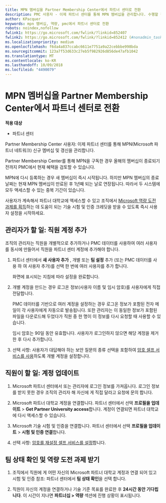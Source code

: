 ```yaml
---
title: MPN 멤버십을 Partner Membership Center에서 파트너 센터로 전환
description: PMC 사용자 - 이제 파트너 센터를 통해 MPN 멤버십을 관리합니다. 수행할 작업은 다음과 같습니다.
author: KPacquer
keywords: mpn 멤버십, 역량, pmc에서 파트너 센터로 전환
robots: noindex,nofollow
fwlink1: https://go.microsoft.com/fwlink/?linkid=852407
fwlink2: https://go.microsoft.com/fwlink/?linkid=852412 (#nonadmin_tasks)
ms.localizationpriority: medium
ms.openlocfilehash: f6da4a837ccabc6611e7751a9a22cebbbe998bda
ms.sourcegitcommit: 123a7f53d633c27eb5f982926d856de47afb1042
ms.translationtype: MT
ms.contentlocale: ko-KR
ms.lasthandoff: 10/09/2018
ms.locfileid: "4490079"
---
```

# <a name="transition-your-mpn-membership-from-partner-membership-center-to-partner-center"></a>MPN 멤버십을 Partner Membership Center에서 파트너 센터로 전환

**적용 대상**
-  파트너 센터

Partner Membership Center 사용자: 이제 파트너 센터를 통해 MPN(Microsoft 파트너 네트워크) 신규 멤버십 및 갱신을 관리합니다.  

Partner Membership Center를 통해 MPN을 구독한 경우 올해의 멤버십이 종료되기 전까지 PMC에서 현재 혜택을 검토할 수 있습니다. 

MPN에 다시 등록하는 경우 새 멤버십이 즉시 시작됩니다. 하지만 MPN 멤버십의 종료 날짜는 현재 MPN 멤버십이 만료된 후 1년째 되는 날로 연장됩니다. 따라서 두 시스템에 모두 액세스할 수 있는 중복 기간이 있습니다.

사용자가 계속해서 파트너 대학교에 액세스할 수 있고 조직에서 [Microsoft 역량 도전 과제를 획득](competencies.md)하는 데 도움이 되는 기술 시험 및 인증 크레딧을 받을 수 있도록 즉시 사용자 설정을 시작하세요. 

## <a name="admin-tasks-add-employee-accounts"></a>관리자가 할 일: 직원 계정 추가

조직의 관리자는 직원을 개별적으로 추가하거나 PMC 데이터를 사용하여 여러 사용자를 동시에 만들어서 직원을 파트너 센터 계정에 추가해야 합니다.

1.  파트너 센터에서 **새 사용자 추가** , 개별 또는 **팀 설정** 추가 (또는 PMC 데이터를 사용 하 여 사용자 추가)를 선택 한 번에 여러 사용자를 추가 합니다.
    
    화면에 표시되는 지침에 따라 설정을 완료합니다.

2.  개별 계정을 만드는 경우 로그온 정보(사용자 이름 및 임시 암호)를 사용자에게 직접 전달합니다.

    PMC 데이터를 기반으로 여러 계정을 설정하는 경우 로그온 정보가 포함된 전자 메일이 각 사용자에게 자동으로 발송됩니다. 또한 관리자는 이 동일한 정보가 포함된 파일을 다운로드해 두었다가 직원 중 한 명이 이 정보를 다시 요청할 때 사용할 수 있습니다.

    임시 암호는 90일 동안 유효합니다. 사용자가 로그인하지 않으면 해당 계정을 제거한 후 다시 추가합니다.

3.  선택 사항: 사용자가 대답해야 하는 보안 질문의 종류 선택을 포함하여 [암호 셀프 서비스를 사용](https://docs.microsoft.com/azure/active-directory/active-directory-passwords-getting-started)하도록 개별 계정을 설정합니다. 

## <a href="" id="nonadmin_tasks"></a> 직원이 할 일: 계정 업데이트

1.  Microsoft 파트너 센터에서 또는 관리자에 로그인 정보를 가져옵니다. 로그인 정보를 받지 못한 경우 조직의 관리자 해 자신에 게 직접 달라고 요청에 문의 합니다. 

2.  Microsoft 파트너 대학교 계정을 연결합니다. 파트너 센터에서 선택 **프로필을 업데이트** > **Get Partner University access**합니다.  계정이 연결되면 파트너 대학교에 다시 액세스할 수 있습니다.

3.  Microsoft 기술 시험 및 인증을 연결합니다. 파트너 센터에서 선택 **프로필을 업데이트** > **시험 및 인증 연결**합니다. 

4.  선택 사항: [암호를 재설정 셀프 서비스를 설정](https://docs.microsoft.com/en-us/azure/active-directory/active-directory-passwords-update-your-own-password)합니다.

## <a name="checking-team-status-and-receiving-competency-achievements"></a>팀 상태 확인 및 역량 도전 과제 받기

1.  조직에서 직원에 게 어떤 자신의 Microsoft 파트너 대학교 계정과 연결 되어 있고 시험 및 인증 참조: 파트너 센터에서 **팀 상태 확인**을 선택 합니다.

2.  직원이 자신의 계정을 연결하거나 기술 기준 목표를 완료한 후 **24시간 동안 기다립니다**. 이 시간이 지나면 **파트너십 > 역량** 섹션에 진행 상황이 표시됩니다.

